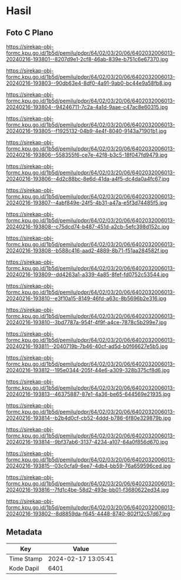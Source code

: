 # Hasil

## Foto C Plano

https://sirekap-obj-formc.kpu.go.id/1b5d/pemilu/pdpr/64/02/03/20/06/6402032006013-20240216-193801--8207d9e1-2cf8-46ab-839e-b751c6e67370.jpg

https://sirekap-obj-formc.kpu.go.id/1b5d/pemilu/pdpr/64/02/03/20/06/6402032006013-20240216-193803--90db63e4-8df0-4a91-9ab0-bc44e9a58fb8.jpg

https://sirekap-obj-formc.kpu.go.id/1b5d/pemilu/pdpr/64/02/03/20/06/6402032006013-20240216-193804--94246711-7c2a-4a1d-9aae-c47ac8e60315.jpg

https://sirekap-obj-formc.kpu.go.id/1b5d/pemilu/pdpr/64/02/03/20/06/6402032006013-20240216-193805--f1925132-04b9-4e4f-8040-9143a71901b1.jpg

https://sirekap-obj-formc.kpu.go.id/1b5d/pemilu/pdpr/64/02/03/20/06/6402032006013-20240216-193806--558355f6-ce7e-42f8-b3c5-18f047fd9479.jpg

https://sirekap-obj-formc.kpu.go.id/1b5d/pemilu/pdpr/64/02/03/20/06/6402032006013-20240216-193806--4d2c88bc-8e6d-41da-a4f5-dc4da0a4fc67.jpg

https://sirekap-obj-formc.kpu.go.id/1b5d/pemilu/pdpr/64/02/03/20/06/6402032006013-20240216-193807--4abf849e-24f5-4b31-a47a-e5f3d74485f5.jpg

https://sirekap-obj-formc.kpu.go.id/1b5d/pemilu/pdpr/64/02/03/20/06/6402032006013-20240216-193808--c75dcd74-b487-451d-a2cb-5efc398d152c.jpg

https://sirekap-obj-formc.kpu.go.id/1b5d/pemilu/pdpr/64/02/03/20/06/6402032006013-20240216-193808--b588c416-aad2-4889-8b71-f51aa284582f.jpg

https://sirekap-obj-formc.kpu.go.id/1b5d/pemilu/pdpr/64/02/03/20/06/6402032006013-20240216-193809--dd4263a1-a339-4a85-8fef-fd0752c53544.jpg

https://sirekap-obj-formc.kpu.go.id/1b5d/pemilu/pdpr/64/02/03/20/06/6402032006013-20240216-193810--e3f10a15-8149-46fd-a63c-8b5696b2e316.jpg

https://sirekap-obj-formc.kpu.go.id/1b5d/pemilu/pdpr/64/02/03/20/06/6402032006013-20240216-193810--3bd7787a-954f-4f9f-a4ce-7878c5b299e7.jpg

https://sirekap-obj-formc.kpu.go.id/1b5d/pemilu/pdpr/64/02/03/20/06/6402032006013-20240216-193811--2040719b-7b46-40cf-ad5d-b0f66627e5b5.jpg

https://sirekap-obj-formc.kpu.go.id/1b5d/pemilu/pdpr/64/02/03/20/06/6402032006013-20240216-193812--195e0344-205f-44e6-a309-328b375cf8d6.jpg

https://sirekap-obj-formc.kpu.go.id/1b5d/pemilu/pdpr/64/02/03/20/06/6402032006013-20240216-193813--46375887-87e1-4a36-be65-644569e21935.jpg

https://sirekap-obj-formc.kpu.go.id/1b5d/pemilu/pdpr/64/02/03/20/06/6402032006013-20240216-193814--b2b4d0cf-cb52-4ddd-b786-6f80e329879b.jpg

https://sirekap-obj-formc.kpu.go.id/1b5d/pemilu/pdpr/64/02/03/20/06/6402032006013-20240216-193814--9bf37ab6-3137-4234-a107-64a0f856d670.jpg

https://sirekap-obj-formc.kpu.go.id/1b5d/pemilu/pdpr/64/02/03/20/06/6402032006013-20240216-193815--03c0cfa9-6ee7-4db4-bb59-76a659596ced.jpg

https://sirekap-obj-formc.kpu.go.id/1b5d/pemilu/pdpr/64/02/03/20/06/6402032006013-20240216-193816--7fd1c4be-58d2-493e-bb01-f3680622ed34.jpg

https://sirekap-obj-formc.kpu.go.id/1b5d/pemilu/pdpr/64/02/03/20/06/6402032006013-20240216-193802--8d8859da-f645-4448-8740-802f12c57d67.jpg


## Metadata

| Key        | Value               |
| ---------- | ------------------- |
| Time Stamp | 2024-02-17 13:05:41 |
| Kode Dapil | 6401                |



